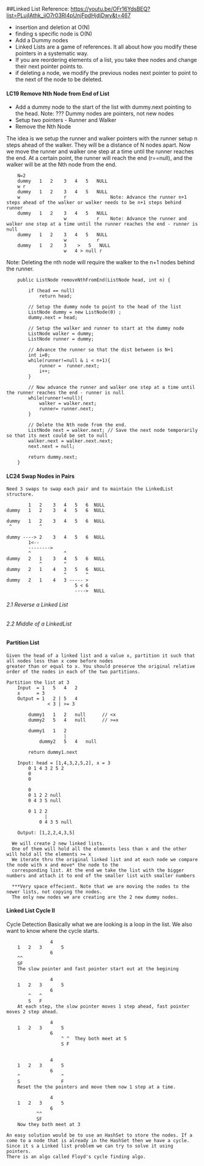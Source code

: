 ##Linked List
Reference: https://youtu.be/OFr16YdsBEQ?list=PLujIAthk_iiO7r03Rl4pUnjFpdHjdjDwy&t=467

- insertion and deletion at O(N)
- finding s specific node is O(N)
- Add a Dummy nodes
- Linked Lists are a game of references. It all about how you modify these pointers in a systematic way. 
- If you are reordering elements of a list, you take thee nodes and change their next pointer points to. 
- if deleting a node, we modify the previous nodes next pointer to point to the next of the node to be deleted. 
   
#### LC19 Remove Nth Node from End of List
- Add a dummy node to the start of the list with dummy.next pointing to the head. 
  Note: ??? Dummy nodes are pointers, not new nodes 
- Setup two pointers - Runner and Walker
- Remove the Nth Node

The idea is we setup the runner and walker pointers with the runner setup n steps ahead of the walker. They will be 
a distance of N nodes apart. Now we move the runner and walker one step at a time until the runner reaches the end. 
At a certain point, the runner will reach the end (r==null), and the walker will be at the Nth node from the end.
     
        N=2
        dummy   1   2    3   4   5   NULL
        w r
        dummy   1   2    3   4   5   NULL
        w                r                Note: Advance the runner n+1 steps ahead of the walker or walker needs to be n+1 steps behind runner
        dummy   1   2    3   4   5   NULL
                         w           r    Note: Advance the runner and walker one step at a time until the runner reaches the end - runner is null
        dummy   1   2    3   4   5   NULL
                         w           r    
        dummy   1   2    3    >   5   NULL
                         w   4 > null r         
                               
Note: Deleting the nth node will require the walker to the n+1 nodes behind the runner.
                         
        public ListNode removeNthFromEnd(ListNode head, int n) {
            
            if (head == null)
                return head;
            
            // Setup the dummy node to point to the head of the list
            ListNode dummy = new ListNode(0) ;        
            dummy.next = head;
            
            // Setup the walker and runner to start at the dummy node
            ListNode walker = dummy;
            ListNode runner = dummy;
            
            // Advance the runner so that the dist between is N+1
            int i=0;
            while(runner!=null & i < n+1){
                runner =  runner.next;
                i++;
            }        
            
            // Now advance the runner and walker one step at a time until the runner reaches the end - runner is null
            while(runner!=null){
                walker = walker.next;
                runner= runner.next;            
            }
            
            // Delete the Nth node from the end. 
            ListNode next = walker.next; // Save the next node temporarily so that its next could be set to null
            walker.next = walker.next.next;
            next.next = null;        
            
            return dummy.next;
        }                         
                         
        

####  LC24 Swap Nodes in Pairs
    Need 3 swaps to swap each pair and to maintain the LinkedList structure.
    
            1   2    3   4   5   6  NULL
    dummy   1   2    3   4   5   6  NULL
                                   
    dummy   1   2    3   4   5   6  NULL
     ^          ^   
    
    dummy ----> 2    3   4   5   6  NULL
            1<-- 
            -------->   
            ^            ^                              
    dummy   2   1    3   4   5   6  NULL
                ^        ^
    dummy   2   1    4   3   5   6  NULL
                         ^       ^
    dummy   2   1    4   3 ----- > 
                             5 < 6  
                             ---->  NULL
###### 2.1 Reverse a Linked List
###### 2.2 Middle of a LinkedList
    
#### Partition List
    Given the head of a linked list and a value x, partition it such that all nodes less than x come before nodes 
    greater than or equal to x. You should preserve the original relative order of the nodes in each of the two partitions.
    
    Partition the list at 3
        Input  = 1   5   4   2       
        x      = 3
        Output = 1   2 | 5   4
                   < 3 | >= 3

            dummy1   1   2   null      // <x
            dummy2   5   4   null      // >=x   
    
            dummy1   1   2
                         |
                dummy2   5   4   null 
               
            return dummy1.next

        Input: head = [1,4,3,2,5,2], x = 3
            0 1 4 3 2 5 2
            0
            0
            
            0
            0 1 2 2 null   
            0 4 3 5 null
            
            0 1 2 2 
                  |   
                0 4 3 5 null   
        
        Output: [1,2,2,4,3,5]
                 
      We will create 2 new linked lists.
      One of them will hold all the elements less than x and the other will hold all the elements >= x
      We iterate thru the original linked list and at each node we compare the node with x and move* the node to the 
      corresponding list. At the end we take the list with the bigger numbers and attach it to end of the smaller list with smaller numbers
      
      ***Very space effecient. Note that we are moving the nodes to the newer lists, not copying the nodes. 
      The only new nodes we are creating are the 2 new dummy nodes.

#### Linked List Cycle II
Cycle Detection
    Basically what we are looking is a loop in the list. We also want to know where the cycle starts.            

                    4
        1   2   3       5
                    6
        ^^
        SF
        The slow pointer and fast pointer start out at the begining
        
                    4
        1   2   3       5
                    6
            ^   ^
            S   F                   
        At each step, the slow pointer moves 1 step ahead, fast pointer moves 2 step ahead.
        
                    4
        1   2   3       5
                    6
                        ^ ^  They both meet at 5
                        S F


                    4
        1   2   3       5
                    6
        ^               ^
        S               F
        Reset the the pointers and move them now 1 step at a time.                         

                    4
        1   2   3       5
                    6
               ^^
               SF
        Now they both meet at 3
                
    An easy solution would be to use an HashSet to store the nodes. If a come to a node that is already in the HashSet then we have a cycle. 
    Since it s a Linked list problem we can try to solve it using pointers.    
    There is an algo called Floyd's cycle finding algo. 
    
    
    
